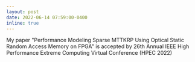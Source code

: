 ```yaml
---
layout: post
date: 2022-06-14 07:59:00-0400
inline: true
---
```


My paper "Performance Modeling Sparse MTTKRP Using Optical Static Random Access Memory on FPGA" is accepted by 26th Annual
IEEE High Performance Extreme Computing Virtual Conference (HPEC 2022)
